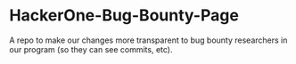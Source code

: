 # HackerOne-Bug-Bounty-Page
A repo to make our changes more transparent to bug bounty researchers in our program (so they can see commits, etc).
